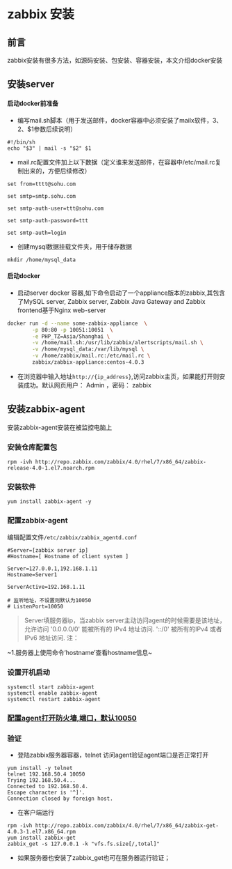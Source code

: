 # zabbix 安装

## 前言

zabbix安装有很多方法，如源码安装、包安装、容器安装，本文介绍docker安装


## 安装server
#### 启动docker前准备
* 编写mail.sh脚本（用于发送邮件，docker容器中必须安装了mailx软件，$3、$2、$1参数后续说明）
```
#!/bin/sh
echo "$3" | mail -s "$2" $1
```
* mail.rc配置文件加上以下数据（定义谁来发送邮件，在容器中/etc/mail.rc复制出来的，方便后续修改）
```
set from=tttt@sohu.com 

set smtp=smtp.sohu.com

set smtp-auth-user=ttt@sohu.com 

set smtp-auth-password=ttt

set smtp-auth=login
```
* 创建mysql数据挂载文件夹，用于储存数据
```
mkdir /home/mysql_data
```
#### 启动docker
* 启动server docker 容器,如下命令启动了一个appliance版本的zabbix,其包含了MySQL server, Zabbix server, Zabbix Java Gateway and Zabbix frontend基于Nginx web-server

```bash
docker run -d --name some-zabbix-appliance  \
        -p 80:80 -p 10051:10051  \
        -e PHP_TZ=Asia/Shanghai \
        -v /home/mail.sh:/usr/lib/zabbix/alertscripts/mail.sh \
        -v /home/mysql_data:/var/lib/mysql \
        -v /home/zabbix/mail.rc:/etc/mail.rc \
        zabbix/zabbix-appliance:centos-4.0.3
```

* 在浏览器中输入地址``http://{ip_address}``,访问zabbix主页，如果能打开则安装成功。默认网页用户： Admin ，密码： zabbix


## 安装zabbix-agent

安装zabbix-agent安装在被监控电脑上


### 安装仓库配置包  

```
rpm -ivh http://repo.zabbix.com/zabbix/4.0/rhel/7/x86_64/zabbix-release-4.0-1.el7.noarch.rpm
```

### 安装软件
```
yum install zabbix-agent -y
```

### 配置zabbix-agent

编辑配置文件``/etc/zabbix/zabbix_agentd.conf``

```
#Server=[zabbix server ip]
#Hostname=[ Hostname of client system ]

Server=127.0.0.1,192.168.1.11
Hostname=Server1

ServerActive=192.168.1.11

# 监听地址，不设置则默认为10050
# ListenPort=10050

```

> Server填服务器ip，当zabbix server主动访问agent的时候需要是该地址，允许访问
>   '0.0.0.0/0' 能被所有的 IPv4 地址访问.
>    '::/0' 被所有的IPv4 或者 IPv6 地址访问.
注：

~1.服务器上使用命令‘hostname’查看hostname信息~


### 设置开机启动


```
systemctl start zabbix-agent
systemctl enable zabbix-agent
systemctl restart zabbix-agent
```

### [配置agent打开防火墙,端口，默认10050](https://github.com/doitanyway/notes-everything/blob/master/docs/Linux/content/iptables.md)

### 验证

* 登陆zabbix服务器容器，telnet 访问agent验证agent端口是否正常打开  

```
yum install -y telnet
telnet 192.168.50.4 10050
Trying 192.168.50.4...
Connected to 192.168.50.4.
Escape character is '^]'.
Connection closed by foreign host.
```

* 在客户端运行   

```
rpm -ivh http://repo.zabbix.com/zabbix/4.0/rhel/7/x86_64/zabbix-get-4.0.3-1.el7.x86_64.rpm
yum install zabbix-get
zabbix_get -s 127.0.0.1 -k "vfs.fs.size[/,total]"
```

* 如果服务器也安装了zabbix_get也可在服务器运行验证；

